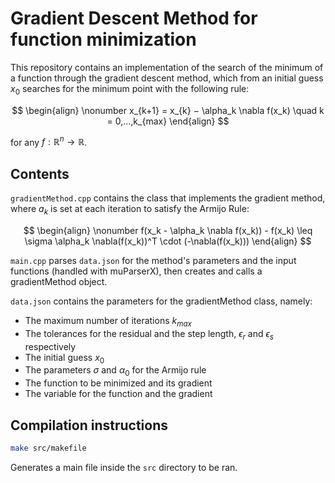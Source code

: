 # Gradient Descent Method for function minimization

This repository contains an implementation of the search of the minimum of a function through the gradient descent method, which from an initial guess $x_0$ searches for the minimum point with the following rule:

$$
\begin{align}
\nonumber
x_{k+1} = x_{k} − \alpha_k \nabla f(x_k) \quad k = 0,...,k_{max}
\end{align}
$$

for any $f : \mathbb{R}^n \rightarrow \mathbb{R}$.


## Contents

`gradientMethod.cpp` contains the class that implements the gradient method, where $a_k$ is set at each iteration to satisfy the Armijo Rule:

$$
\begin{align}
\nonumber
f(x_k - \alpha_k \nabla f(x_k)) - f(x_k) \leq \sigma \alpha_k \nabla(f(x_k))^T \cdot (-\nabla(f(x_k)))
\end{align}
$$

`main.cpp` parses `data.json` for the method's parameters and the input functions (handled with muParserX), then creates and calls a gradientMethod object.

`data.json` contains the parameters for the gradientMethod class, namely:
- The maximum number of iterations $k_{max}$
- The tolerances for the residual and the step length, $\epsilon_r$ and $\epsilon_s$ respectively
- The initial guess $x_0$
- The parameters $\sigma$ and $\alpha_0$ for the Armijo rule
- The function to be minimized and its gradient
- The variable for the function and the gradient

## Compilation instructions

```bash 
make src/makefile 
``` 
Generates a main file inside the `src` directory to be ran.

